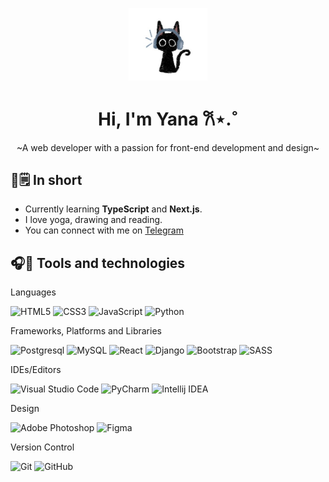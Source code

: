 <p align="center">
  <img style="width: 25%" src="/cat.jpg">
</p>  
<h1 align="center">Hi, I'm Yana 𐙚⋆.˚ </h1>
<p align="center">~A web developer with a passion for front-end development and design~</p>

## 🩵🗒️ In short   
- Currently learning **TypeScript** and **Next.js**.
- I love yoga, drawing and reading.
- You can connect with me on <a href="https://t.me/sso_ur">Telegram</a>

## 🎧🔮 Tools and technologies
Languages

![HTML5](https://img.shields.io/badge/html5-000.svg?style=for-the-badge&logo=html5&logoColor=white)
![CSS3](https://img.shields.io/badge/css3-%23563D7C.svg?style=for-the-badge&logo=css3&logoColor=white)
![JavaScript](https://img.shields.io/badge/javascript-%23DACCE3.svg?style=for-the-badge&logo=javascript&logoColor=333)
![Python](https://img.shields.io/badge/python-3670A0?style=for-the-badge&logo=python&logoColor=white)
  
Frameworks, Platforms and Libraries

![Postgresql](https://img.shields.io/badge/postgresql-%23DACCE3.svg?style=for-the-badge&logo=postgresql&logoColor=333)
![MySQL](https://img.shields.io/badge/mysql-3670A0.svg?style=for-the-badge&logo=mysql&logoColor=white)
![React](https://img.shields.io/badge/react-%23CCD2E3.svg?style=for-the-badge&logo=react&logoColor=333)
![Django](https://img.shields.io/badge/django-%23DACCE3.svg?style=for-the-badge&logo=django&logoColor=333)
![Bootstrap](https://img.shields.io/badge/bootstrap-%23563D7C.svg?style=for-the-badge&logo=bootstrap&logoColor=white)
![SASS](https://img.shields.io/badge/SASS-hotpink.svg?style=for-the-badge&logo=SASS&logoColor=white)

IDEs/Editors

![Visual Studio Code](https://img.shields.io/badge/Visual%20Studio%20Code-%23563D7C.svg?style=for-the-badge&logo=visual-studio-code&logoColor=white)
![PyCharm](https://img.shields.io/badge/pycharm-3670A0.svg?style=for-the-badge&logo=pycharm&logoColor=white)
![Intellij IDEA](https://img.shields.io/badge/intellijidea-%23CCD2E3.svg?style=for-the-badge&logo=intellijidea&logoColor=333)

Design

![Adobe Photoshop](https://img.shields.io/badge/adobe%20photoshop-%234479A1.svg?style=for-the-badge&logo=adobe%20photoshop&logoColor=white)
![Figma](https://img.shields.io/badge/figma-%23DACCE3.svg?style=for-the-badge&logo=figma&logoColor=333)

Version Control

![Git](https://img.shields.io/badge/git-hotpink.svg?style=for-the-badge&logo=git&logoColor=white)
![GitHub](https://img.shields.io/badge/github-%23121011.svg?style=for-the-badge&logo=github&logoColor=white)


